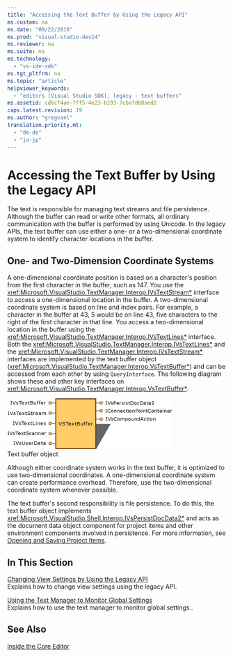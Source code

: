```yaml
---
title: "Accessing the Text Buffer by Using the Legacy API"
ms.custom: na
ms.date: "09/22/2016"
ms.prod: "visual-studio-dev14"
ms.reviewer: na
ms.suite: na
ms.technology: 
  - "vs-ide-sdk"
ms.tgt_pltfrm: na
ms.topic: "article"
helpviewer_keywords: 
  - "editors [Visual Studio SDK], legacy - text buffers"
ms.assetid: cd6cf4ae-fff5-4e23-b293-7cbafdb8aed2
caps.latest.revision: 19
ms.author: "gregvanl"
translation.priority.mt: 
  - "de-de"
  - "ja-jp"
---
```

# Accessing the Text Buffer by Using the Legacy API
The text is responsible for managing text streams and file persistence. Although the buffer can read or write other formats, all ordinary communication with the buffer is performed by using Unicode. In the legacy APIs, the text buffer can use either a one- or a two-dimensional coordinate system to identify character locations in the buffer.  
  
## One- and Two-Dimension Coordinate Systems  
 A one-dimensional coordinate position is based on a character's position from the first character in the buffer, such as 147. You use the <xref:Microsoft.VisualStudio.TextManager.Interop.IVsTextStream*> interface to access a one-dimensional location in the buffer. A two-dimensional coordinate system is based on line and index pairs. For example, a character in the buffer at 43, 5 would be on line 43, five characters to the right of the first character in that line. You access a two-dimensional location in the buffer using the <xref:Microsoft.VisualStudio.TextManager.Interop.IVsTextLines*> interface. Both the <xref:Microsoft.VisualStudio.TextManager.Interop.IVsTextLines*> and the <xref:Microsoft.VisualStudio.TextManager.Interop.IVsTextStream*> interfaces are implemented by the text buffer object (<xref:Microsoft.VisualStudio.TextManager.Interop.VsTextBuffer*>) and can be accessed from each other by using `QueryInterface`. The following diagram shows these and other key interfaces on <xref:Microsoft.VisualStudio.TextManager.Interop.VsTextBuffer*>.  
  
 ![Text Buffer Object](../vs140/media/vstextbuffer.gif "vsTextBuffer")  
Text buffer object  
  
 Although either coordinate system works in the text buffer, it is optimized to use two-dimensional coordinates. A one-dimensional coordinate system can create performance overhead. Therefore, use the two-dimensional coordinate system whenever possible.  
  
 The text buffer's second responsibility is file persistence. To do this, the text buffer object implements <xref:Microsoft.VisualStudio.Shell.Interop.IVsPersistDocData2*> and acts as the document data object component for project items and other environment components involved in persistence. For more information, see [Opening and Saving Project Items](../vs140/opening-and-saving-project-items.md).  
  
## In This Section  
 [Changing View Settings by Using the Legacy API](../vs140/changing-view-settings-by-using-the-legacy-api.md)  
 Explains how to change view settings using the legacy API.  
  
 [Using the Text Manager to Monitor Global Settings](../vs140/using-the-text-manager-to-monitor-global-settings.md)  
 Explains how to use the text manager to monitor global settings..  
  
## See Also  
 [Inside the Core Editor](../vs140/inside-the-core-editor.md)